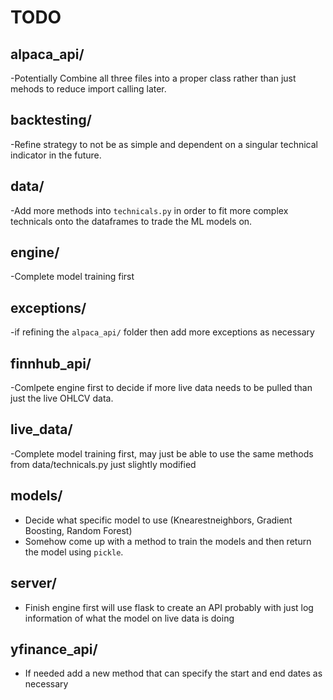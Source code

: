 # TODO

## alpaca_api/

-Potentially Combine all three files into a proper class rather than just mehods to reduce import calling later.

## backtesting/

-Refine strategy to not be as simple and dependent on a singular technical indicator in the future.

## data/

-Add more methods into `technicals.py` in order to fit more complex technicals onto the dataframes to trade the ML models on.

## engine/

-Complete model training first

## exceptions/

-if refining the `alpaca_api/` folder then add more exceptions as necessary

## finnhub_api/

-Comlpete engine first to decide if more live data needs to be pulled than just the live OHLCV data.

## live_data/

-Complete model training first, may just be able to use the same methods from data/technicals.py just slightly modified

## models/

- Decide what specific model to use (Knearestneighbors, Gradient Boosting, Random Forest)
- Somehow come up with a method to train the models and then return the model using `pickle`.

## server/

- Finish engine first will use flask to create an API probably with just log information of what the model on live data is doing

## yfinance_api/

- If needed add a new method that can specify the start and end dates as necessary